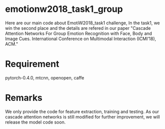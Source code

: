 # emotionw2018_task1_group
Here are our main code about EmotiW2018_task1 challenge, In the task1, we win the second place and the details are refered in our paper "Cascade Attention Networks For Group Emotion Recognition with Face, Body and Image Cues. International Conference on Multimodal Interaction (ICMI’18), ACM."

# Requirement
pytorch-0.4.0, mtcnn, openopen, caffe

# Remarks
We only provide the code for feature extraction, training and testing. As our cascade attention networks is still modified for further improvement, we will release the model code soon.
